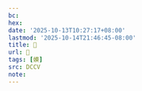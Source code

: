 ```yaml
---
bc:
hex:
date: '2025-10-13T10:27:17+08:00'
lastmod: '2025-10-14T21:46:45-08:00'
title: 􂭒
url: 􂭒
tags: [嫫]
src: DCCV
note:
---
```

